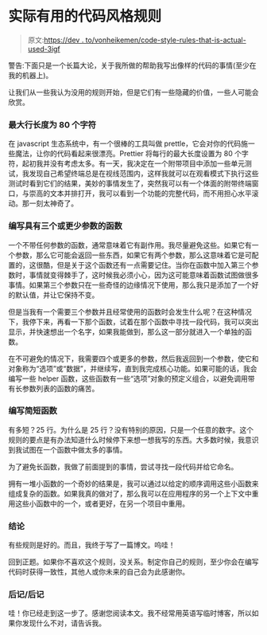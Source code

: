 # 实际有用的代码风格规则

> 原文:[https://dev . to/vonheikemen/code-style-rules-that-is-actual-used-3igf](https://dev.to/vonheikemen/code-style-rules-that-are-actually-useful-3igf)

警告:下面只是一个长篇大论，关于我所做的帮助我写出像样的代码的事情(至少在我的机器上)。

让我们从一些我认为没用的规则开始，但是它们有一些隐藏的价值，一些人可能会欣赏。

### 最大行长度为 80 个字符

在 javascript 生态系统中，有一个很棒的工具叫做 prettle，它会对你的代码施一些魔法，让你的代码看起来很漂亮。Prettier 将每行的最大长度设置为 80 个字符，起初我并没有考虑太多。有一天，我决定在一个附带项目中添加一些单元测试，我发现自己希望终端总是在视线范围内，这样我就可以在观看模式下执行这些测试时看到它们的结果，美妙的事情发生了，突然我可以有一个体面的附带终端窗口，与崇高的文本并排打开，我可以看到一个功能的完整代码，而不用担心水平滚动。那一刻太神奇了。

### 编写具有三个或更少参数的函数

一个不带任何参数的函数，通常意味着它有副作用。我尽量避免这些。如果它有一个参数，那么它可能会返回一些东西，如果它有两个参数，那么这意味着它是可配置的，这很酷，但是关于这个函数还有一点需要记住。当你在函数中加入第三个参数时，事情就变得棘手了，这时候我必须小心，因为这可能意味着函数试图做很多事情。如果第三个参数只在一些奇怪的边缘情况下使用，那么我只是添加了一个好的默认值，并让它保持不变。

但是当我有一个需要三个参数并且经常使用的函数时会发生什么呢？在这种情况下，我停下来，再看一下那个函数，试着在那个函数中寻找一段代码，我可以突出显示，并快速想出一个名字，如果我能做到，那么这一部分就进入一个单独的函数。

在不可避免的情况下，我需要四个或更多的参数，然后我返回到一个参数，使它和对象称为“选项”或“数据”，并继续写，直到我完成核心功能。如果可能的话，我会编写一些 helper 函数，这些函数有一些“选项”对象的预定义组合，以避免调用带有长参数列表的函数的痛苦。

### 编写简短函数

有多短？25 行。为什么是 25 行？没有特别的原因，只是一个任意的数字。这个规则的要点是有办法知道什么时候停下来想一想我写的东西。大多数时候，我意识到我试图在一个函数中做太多的事情。

为了避免长函数，我做了前面提到的事情，尝试寻找一段代码并给它命名。

拥有一堆小函数的一个奇妙的结果是，我可以通过以给定的顺序调用这些小函数来组成复杂的函数。如果我真的做对了，那么我可以在应用程序的另一个上下文中重用这些小函数中的一个，或者更好，在另一个项目中重用。

### 结论

有些规则是好的。而且，我终于写了一篇博文。呜哇！

回到正题。如果你不喜欢这个规则，没关系。制定你自己的规则，至少你会在编写代码时获得一致性，其他人或你未来的自己会为此感谢你。

### 后记/后记

哇！你已经走到这一步了。感谢您阅读本文。我不经常用英语写临时博客，所以如果你发现什么不对，请告诉我。